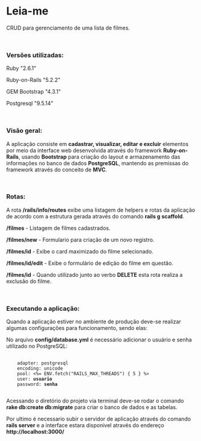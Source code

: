 
# Leia-me

<p>CRUD para gerenciamento de uma lista de filmes.</p>
<br>
<p><h3>Versões utilizadas:</h3></strong></p>
<p>Ruby "2.6.1" </p>
<p>Ruby-on-Rails "5.2.2"</p>
<p>GEM Bootstrap "4.3.1"</p>
<p>Postgresql "9.5.14"</p>

<br>
<strong><h3>Visão geral:</h3></strong>
<p>A aplicação consiste em <strong>cadastrar, visualizar, editar e excluir</strong> elementos por meio da interface web desenvolvida através do framework <strong>Ruby-on-Rails</strong>, usando <strong>Bootstrap</strong> para criação do layout e armazenamento das informações no banco de dados <strong>PostgreSQL</strong>, mantendo as premissas do framework através do conceito de <strong>MVC</strong>.</p>

<br>
<strong><h3>Rotas:</h3></strong>
<p>A rota <strong>/rails/info/routes</strong> exibe uma listagem de helpers e rotas da aplicação de acordo com a estrutura gerada através do comando <strong>rails g scaffold</strong>.</p>
<p><strong>/filmes</strong> - Listagem de filmes cadastrados.</p>
<p><strong>/filmes/new</strong> - Formulario para criação de um novo registro.</p>
<p><strong>/filmes/id</strong> - Exibe o card maximizado do filme selecionado.</p>
<p><strong>/filmes/id/edit</strong> - Exibe o formulário de edição do filme em questão.</p>
<p><strong>/filmes/id</strong> - Quando utilizado junto ao verbo <strong>DELETE</strong> esta rota realiza a exclusão do filme.</p>

<br>
<strong><h3>Executando a aplicação:</h3></strong>
<p>Quando a aplicação estiver no ambiente de produção deve-se realizar algumas configurações para funcionamento, sendo elas:</p>
<p>No arquivo <strong>config/database.yml</strong> é necessário adicionar o usuário e senha utilizado no PostgreSQL:</p>
<pre>
  <code>
    adapter: postgresql
    encoding: unicode
    pool: <%= ENV.fetch("RAILS_MAX_THREADS") { 5 } %>
    user: <strong>usuario</strong>
    password: <strong>senha</strong>
  </code>
</pre>
<p>Acessando o diretório do projeto via terminal deve-se rodar o comando <strong>rake db:create db:migrate</strong> para criar o banco de dados e as tabelas.</p>
<p>Por ultimo é necessario subir o servidor de aplicação através do comando <strong>rails server</strong> e a interface estara disponivel através do endereço <strong>http://localhost:3000/</strong></p>
